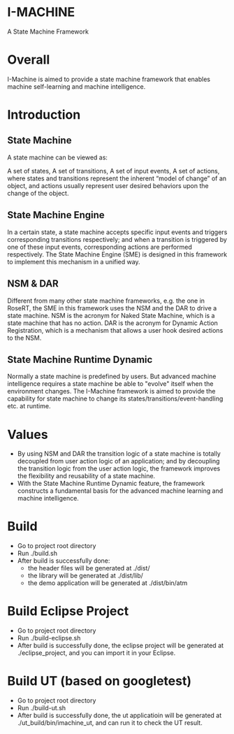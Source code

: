 # I-MACHINE
A State Machine Framework

# Overall

I-Machine is aimed to provide a state machine framework that enables machine self-learning and machine intelligence.

# Introduction

## State Machine

A state machine can be viewed as:

A set of states,
A set of transitions,
A set of input events,
A set of actions,
where states and transitions represent the inherent “model of change” of an object, and actions usually represent user desired behaviors upon the change of the object.

## State Machine Engine

In a certain state, a state machine accepts specific input events and triggers corresponding transitions respectively; and when a transition is triggered by one of these input events, corresponding actions are performed respectively. The State Machine Engine (SME) is designed in this framework to implement this mechanism in a unified way.

## NSM & DAR

Different from many other state machine frameworks, e.g. the one in RoseRT, the SME in this framework uses the NSM and the DAR to drive a state machine. NSM is the acronym for Naked State Machine, which is a state machine that has no action. DAR is the acronym for Dynamic Action Registration, which is a mechanism that allows a user hook desired actions to the NSM.

## State Machine Runtime Dynamic

Normally a state machine is predefined by users. But advanced machine intelligence requires a state machine be able to "evolve" itself when the environment changes. The I-Machine framework is aimed to provide the capability for state machine to change its states/transitions/event-handling etc. at runtime.

# Values

* By using NSM and DAR the transition logic of a state machine is totally decoupled from user action logic of an application; and by decoupling the transition logic from the user action logic, the framework improves the flexibility and reusability of a state machine.
* With the State Machine Runtime Dynamic feature, the framework constructs a fundamental basis for the advanced machine learning and machine intelligence.

# Build

* Go to project root directory
* Run ./build.sh
* After build is successfully done:
  * the header files will be generated at ./dist/
  * the library will be generated at ./dist/lib/
  * the demo application will be generated at ./dist/bin/atm

# Build Eclipse Project

  * Go to project root directory
  * Run ./build-eclipse.sh
  * After build is successfully done, the eclipse project will be generated at ./eclipse_project, and you can import it in your Eclipse.

# Build UT (based on googletest)

* Go to project root directory
* Run ./build-ut.sh
* After build is successfully done, the ut applicatioin will be generated at ./ut_build/bin/imachine_ut, and can run it to check the UT result.



